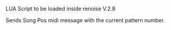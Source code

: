 LUA Script to be loaded inside renoise V.2.8

Sends Song Pos midi message with the current pattern number.
